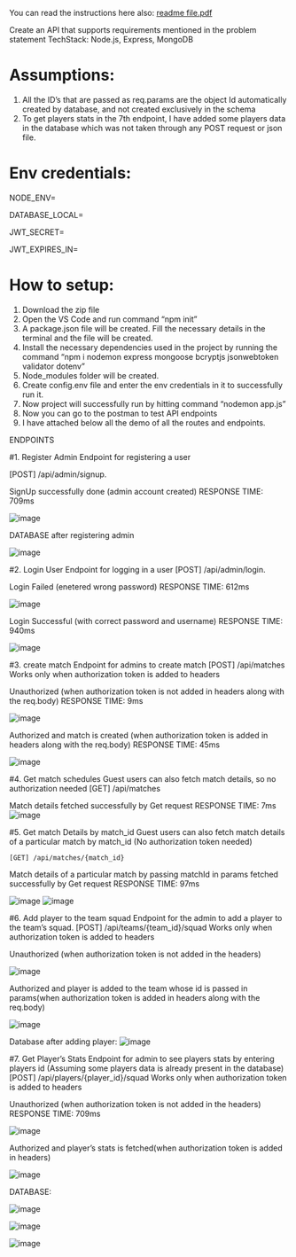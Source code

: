 You can read the instructions here also: [readme file.pdf](https://github.com/smritizz/cricbuzz/files/14875763/readme.file.pdf)



Create an API that supports requirements mentioned in the problem statement
TechStack: Node.js, Express, MongoDB

# Assumptions:
1. All the ID’s that are passed as req.params are the object Id automatically created by database, and not created exclusively in the schema
2. To get players stats in the 7th endpoint, I have added some players data in the database which was not taken through any POST request or json file.
# Env credentials:
NODE_ENV=

DATABASE_LOCAL=

JWT_SECRET=

JWT_EXPIRES_IN=


# How to setup:
1.	Download the zip file
2.	Open the VS Code and run command “npm init” 
3.	A package.json file will be created. Fill the necessary details in the terminal and the file will be created.
4.	Install the necessary dependencies used in the project by running the command “npm i nodemon express mongoose bcryptjs jsonwebtoken validator dotenv”
5.	Node_modules folder will be created.
6.	Create config.env file and enter the env credentials in it to successfully run it.
7.	Now project will successfully run by hitting command “nodemon app.js”
8.	Now you can go to the postman to test API endpoints
9.	I have attached below all the demo of all the routes and endpoints.

ENDPOINTS 

#1. Register Admin Endpoint for registering a user

[POST] /api/admin/signup.

SignUp successfully done (admin account created)   RESPONSE TIME: 709ms

![image](https://github.com/smritizz/cricbuzz/assets/93935378/150000a6-f556-4fb4-b5c2-5d1c20bfb28a)


 


 DATABASE after registering admin    
 
![image](https://github.com/smritizz/cricbuzz/assets/93935378/688db436-db2b-4964-929a-67cd1eec3393)

 


#2. Login User
Endpoint for logging in a user
[POST] /api/admin/login.

Login Failed (enetered wrong password)   RESPONSE TIME: 612ms

![image](https://github.com/smritizz/cricbuzz/assets/93935378/b4d2707a-be5d-4234-9f9d-8b918f9d0a65)





 
 Login Successful (with correct password and username) RESPONSE TIME: 940ms
 
![image](https://github.com/smritizz/cricbuzz/assets/93935378/a8cc6d92-063f-4324-8295-b8d68f581976)




    

#3. create match
Endpoint for admins to create match
[POST] /api/matches
Works only when authorization token is added to headers

 Unauthorized (when authorization token is not added in headers along with the req.body)
RESPONSE TIME: 9ms

![image](https://github.com/smritizz/cricbuzz/assets/93935378/bc74fa14-e28d-4a5c-8abc-7bf271d897a8)



 

Authorized and match is created (when authorization token is added in headers along with the req.body)  RESPONSE TIME: 45ms

![image](https://github.com/smritizz/cricbuzz/assets/93935378/c7a72169-2969-4bce-973d-85b7a081e308)




  

#4. Get match schedules
Guest users can also fetch match details, so no authorization needed
[GET] /api/matches

Match details fetched successfully by Get request  RESPONSE TIME: 7ms
![image](https://github.com/smritizz/cricbuzz/assets/93935378/b11cd676-edef-4a96-b936-ecb34bb4f99d)



 
#5. Get match Details by match_id
Guest users can also fetch match details of a particular match by match_id (No authorization token needed)

    [GET] /api/matches/{match_id}
   
 Match details of a particular match by passing matchId in params fetched successfully by Get request       RESPONSE TIME: 97ms
 
![image](https://github.com/smritizz/cricbuzz/assets/93935378/247bf474-65a1-4967-98ef-f0a15b9b9ed7)
![image](https://github.com/smritizz/cricbuzz/assets/93935378/062f3b4d-478f-42d8-99c2-b62eabb59ebc)





 
 

#6. Add player to the team squad
Endpoint for the admin to add a player to the team’s squad.
      [POST] /api/teams/{team_id}/squad
Works only when authorization token is added to headers

Unauthorized (when authorization token is not added in the headers)

![image](https://github.com/smritizz/cricbuzz/assets/93935378/1dcc1c9a-8bd0-4bd9-8d16-f07c4a2c5eec)


 
 
 Authorized and player is added to the team whose id is passed in params(when authorization token is added in headers along with the req.body)
 
![image](https://github.com/smritizz/cricbuzz/assets/93935378/3cdaad17-4d8f-451b-9644-f80d7f2d89ee)


 
Database after adding player:
![image](https://github.com/smritizz/cricbuzz/assets/93935378/9aa4e7d9-2511-40ca-a09d-92c8d2ea99f7)

 
#7. Get Player’s Stats
Endpoint for admin to see players stats by entering players id (Assuming some players data is already present in the database)
      [POST] /api/players/{player_id}/squad
Works only when authorization token is added to headers

Unauthorized (when authorization token is not added in the headers)
 RESPONSE TIME: 709ms
 
 ![image](https://github.com/smritizz/cricbuzz/assets/93935378/153aeaf5-b628-4909-b8ff-9fdbb7fb6924)

 
 

Authorized and player’s stats is fetched(when authorization token is added in headers)

![image](https://github.com/smritizz/cricbuzz/assets/93935378/1ac685f9-95f6-48b0-afcb-9f18e0313152)


 

DATABASE:

![image](https://github.com/smritizz/cricbuzz/assets/93935378/53477cbb-b6ef-43d2-8697-66c6c4300ff4)

![image](https://github.com/smritizz/cricbuzz/assets/93935378/26ae04da-57bb-4f35-9e4f-830eb7b8a93d)

![image](https://github.com/smritizz/cricbuzz/assets/93935378/c67b9313-ea7a-4a70-8f65-b6bfc5d54e95)








 

 

 










